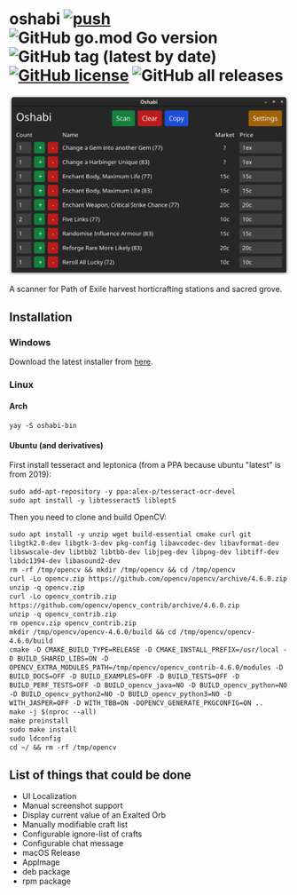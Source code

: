 # oshabi [![push](https://github.com/Vilsol/oshabi/actions/workflows/push.yml/badge.svg)](https://github.com/Vilsol/oshabi/actions/workflows/push.yaml) ![GitHub go.mod Go version](https://img.shields.io/github/go-mod/go-version/vilsol/oshabi) ![GitHub tag (latest by date)](https://img.shields.io/github/v/tag/vilsol/oshabi) [![GitHub license](https://img.shields.io/github/license/Vilsol/oshabi)](https://github.com/Vilsol/oshabi/blob/master/LICENSE) ![GitHub all releases](https://img.shields.io/github/downloads/vilsol/oshabi/total)

![screenshot of oshabi home view](./.github/screenshots/home.png)

A scanner for Path of Exile harvest horticrafting stations and sacred grove.

## Installation

### Windows

Download the latest installer from [here](https://github.com/Vilsol/oshabi/releases).

### Linux

#### Arch

```shell
yay -S oshabi-bin
```

#### Ubuntu (and derivatives)

First install tesseract and leptonica (from a PPA because ubuntu "latest" is from 2019):

```shell
sudo add-apt-repository -y ppa:alex-p/tesseract-ocr-devel
sudo apt install -y libtesseract5 liblept5
```

Then you need to clone and build OpenCV:

```shell
sudo apt install -y unzip wget build-essential cmake curl git libgtk2.0-dev libgtk-3-dev pkg-config libavcodec-dev libavformat-dev libswscale-dev libtbb2 libtbb-dev libjpeg-dev libpng-dev libtiff-dev libdc1394-dev libasound2-dev
rm -rf /tmp/opencv && mkdir /tmp/opencv && cd /tmp/opencv
curl -Lo opencv.zip https://github.com/opencv/opencv/archive/4.6.0.zip
unzip -q opencv.zip
curl -Lo opencv_contrib.zip https://github.com/opencv/opencv_contrib/archive/4.6.0.zip
unzip -q opencv_contrib.zip
rm opencv.zip opencv_contrib.zip
mkdir /tmp/opencv/opencv-4.6.0/build && cd /tmp/opencv/opencv-4.6.0/build
cmake -D CMAKE_BUILD_TYPE=RELEASE -D CMAKE_INSTALL_PREFIX=/usr/local -D BUILD_SHARED_LIBS=ON -D OPENCV_EXTRA_MODULES_PATH=/tmp/opencv/opencv_contrib-4.6.0/modules -D BUILD_DOCS=OFF -D BUILD_EXAMPLES=OFF -D BUILD_TESTS=OFF -D BUILD_PERF_TESTS=OFF -D BUILD_opencv_java=NO -D BUILD_opencv_python=NO -D BUILD_opencv_python2=NO -D BUILD_opencv_python3=NO -D WITH_JASPER=OFF -D WITH_TBB=ON -DOPENCV_GENERATE_PKGCONFIG=ON ..
make -j $(nproc --all)
make preinstall
sudo make install
sudo ldconfig
cd ~/ && rm -rf /tmp/opencv
```

## List of things that could be done

* UI Localization
* Manual screenshot support
* Display current value of an Exalted Orb
* Manually modifiable craft list
* Configurable ignore-list of crafts
* Configurable chat message
* macOS Release
* AppImage
* deb package
* rpm package
